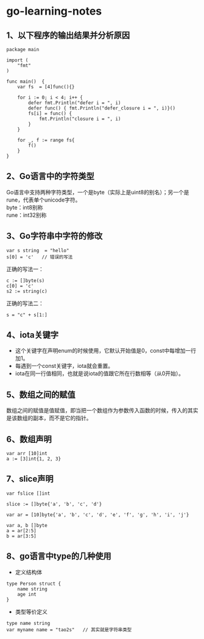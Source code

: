 # go-learning-notes
## 1、以下程序的输出结果并分析原因
```
package main

import (
	"fmt"
)

func main()  {
	var fs  = [4]func(){}

	for i := 0; i < 4; i++ {
		defer fmt.Println("defer i = ", i)
		defer func() { fmt.Println("defer_closure i = ", i)}()
		fs[i] = func() {
			fmt.Println("closure i = ", i)
		}
	}

	for _, f := range fs{
		f()
	}
}
```

## 2、Go语言中的字符类型  
Go语言中支持两种字符类型，一个是byte（实际上是uint8的别名）；另一个是rune，代表单个unicode字符。  
byte：int8别称  
rune：int32别称  

## 3、Go字符串中字符的修改

```
var s string  = "hello"
s[0] = 'c'   // 错误的写法
```

正确的写法一：

```
c := []byte(s)
c[0] = 'c'
s2 := string(c)
```

正确的写法二：

```
s = "c" + s[1:]
```

## 4、iota关键字
* 这个关键字在声明enum的时候使用，它默认开始值是0，const中每增加一行加1。
* 每遇到一个const关键字，iota就会重置。
* iota在同一行值相同，也就是说iota的值跟它所在行数相等（从0开始）。

## 5、数组之间的赋值
数组之间的赋值是值赋值，即当把一个数组作为参数传入函数的时候，传入的其实是该数组的副本，而不是它的指针。

## 6、数组声明

```
var arr [10]int
a := [3]int{1, 2, 3}
```

## 7、slice声明

```
var fslice []int

slice := []byte{'a', 'b', 'c', 'd'}

var ar = [10]byte{'a', 'b', 'c', 'd', 'e', 'f', 'g', 'h', 'i', 'j'}

var a, b []byte
a = ar[2:5]
b = ar[3:5]
```

## 8、go语言中type的几种使用
* 定义结构体

```
type Person struct {
	name string
	age int
} 
```

* 类型等价定义

```
type name string
var myname name = "tao2s"   // 其实就是字符串类型
```
